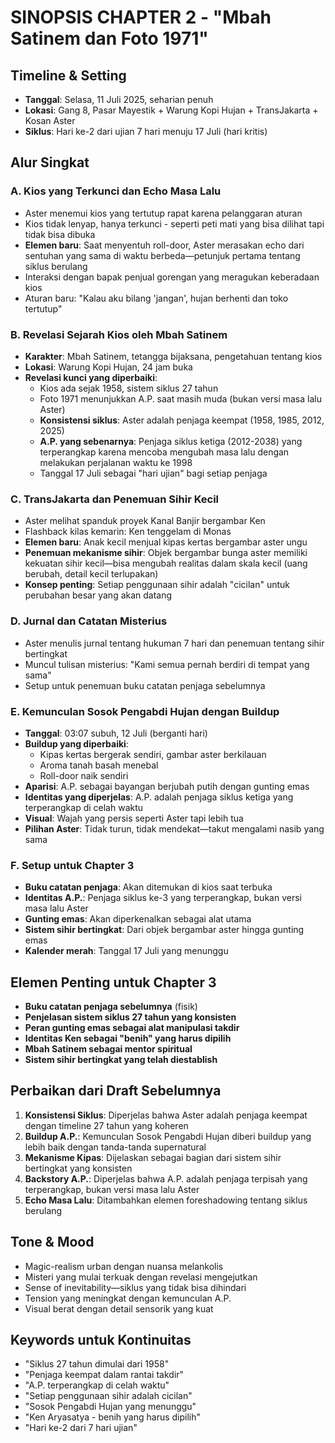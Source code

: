 # SINOPSIS CHAPTER 2 - "Mbah Satinem dan Foto 1971"

## Timeline & Setting
- **Tanggal**: Selasa, 11 Juli 2025, seharian penuh
- **Lokasi**: Gang 8, Pasar Mayestik + Warung Kopi Hujan + TransJakarta + Kosan Aster
- **Siklus**: Hari ke-2 dari ujian 7 hari menuju 17 Juli (hari kritis)

## Alur Singkat

### A. Kios yang Terkunci dan Echo Masa Lalu
- Aster menemui kios yang tertutup rapat karena pelanggaran aturan
- Kios tidak lenyap, hanya terkunci - seperti peti mati yang bisa dilihat tapi tidak bisa dibuka
- **Elemen baru**: Saat menyentuh roll-door, Aster merasakan echo dari sentuhan yang sama di waktu berbeda—petunjuk pertama tentang siklus berulang
- Interaksi dengan bapak penjual gorengan yang meragukan keberadaan kios
- Aturan baru: "Kalau aku bilang 'jangan', hujan berhenti dan toko tertutup"

### B. Revelasi Sejarah Kios oleh Mbah Satinem
- **Karakter**: Mbah Satinem, tetangga bijaksana, pengetahuan tentang kios
- **Lokasi**: Warung Kopi Hujan, 24 jam buka
- **Revelasi kunci yang diperbaiki**: 
  - Kios ada sejak 1958, sistem siklus 27 tahun
  - Foto 1971 menunjukkan A.P. saat masih muda (bukan versi masa lalu Aster)
  - **Konsistensi siklus**: Aster adalah penjaga keempat (1958, 1985, 2012, 2025)
  - **A.P. yang sebenarnya**: Penjaga siklus ketiga (2012-2038) yang terperangkap karena mencoba mengubah masa lalu dengan melakukan perjalanan waktu ke 1998
  - Tanggal 17 Juli sebagai "hari ujian" bagi setiap penjaga

### C. TransJakarta dan Penemuan Sihir Kecil
- Aster melihat spanduk proyek Kanal Banjir bergambar Ken
- Flashback kilas kemarin: Ken tenggelam di Monas
- **Elemen baru**: Anak kecil menjual kipas kertas bergambar aster ungu
- **Penemuan mekanisme sihir**: Objek bergambar bunga aster memiliki kekuatan sihir kecil—bisa mengubah realitas dalam skala kecil (uang berubah, detail kecil terlupakan)
- **Konsep penting**: Setiap penggunaan sihir adalah "cicilan" untuk perubahan besar yang akan datang

### D. Jurnal dan Catatan Misterius
- Aster menulis jurnal tentang hukuman 7 hari dan penemuan tentang sihir bertingkat
- Muncul tulisan misterius: "Kami semua pernah berdiri di tempat yang sama"
- Setup untuk penemuan buku catatan penjaga sebelumnya

### E. Kemunculan Sosok Pengabdi Hujan dengan Buildup
- **Tanggal**: 03:07 subuh, 12 Juli (berganti hari)
- **Buildup yang diperbaiki**: 
  - Kipas kertas bergerak sendiri, gambar aster berkilauan
  - Aroma tanah basah menebal
  - Roll-door naik sendiri
- **Aparisi**: A.P. sebagai bayangan berjubah putih dengan gunting emas
- **Identitas yang diperjelas**: A.P. adalah penjaga siklus ketiga yang terperangkap di celah waktu
- **Visual**: Wajah yang persis seperti Aster tapi lebih tua
- **Pilihan Aster**: Tidak turun, tidak mendekat—takut mengalami nasib yang sama

### F. Setup untuk Chapter 3
- **Buku catatan penjaga**: Akan ditemukan di kios saat terbuka
- **Identitas A.P.**: Penjaga siklus ke-3 yang terperangkap, bukan versi masa lalu Aster
- **Gunting emas**: Akan diperkenalkan sebagai alat utama
- **Sistem sihir bertingkat**: Dari objek bergambar aster hingga gunting emas
- **Kalender merah**: Tanggal 17 Juli yang menunggu

## Elemen Penting untuk Chapter 3
- **Buku catatan penjaga sebelumnya** (fisik)
- **Penjelasan sistem siklus 27 tahun yang konsisten**
- **Peran gunting emas sebagai alat manipulasi takdir**
- **Identitas Ken sebagai "benih" yang harus dipilih**
- **Mbah Satinem sebagai mentor spiritual**
- **Sistem sihir bertingkat yang telah diestablish**

## Perbaikan dari Draft Sebelumnya
1. **Konsistensi Siklus**: Diperjelas bahwa Aster adalah penjaga keempat dengan timeline 27 tahun yang koheren
2. **Buildup A.P.**: Kemunculan Sosok Pengabdi Hujan diberi buildup yang lebih baik dengan tanda-tanda supernatural
3. **Mekanisme Kipas**: Dijelaskan sebagai bagian dari sistem sihir bertingkat yang konsisten
4. **Backstory A.P.**: Diperjelas bahwa A.P. adalah penjaga terpisah yang terperangkap, bukan versi masa lalu Aster
5. **Echo Masa Lalu**: Ditambahkan elemen foreshadowing tentang siklus berulang

## Tone & Mood
- Magic-realism urban dengan nuansa melankolis
- Misteri yang mulai terkuak dengan revelasi mengejutkan
- Sense of inevitability—siklus yang tidak bisa dihindari
- Tension yang meningkat dengan kemunculan A.P.
- Visual berat dengan detail sensorik yang kuat

## Keywords untuk Kontinuitas
- "Siklus 27 tahun dimulai dari 1958"
- "Penjaga keempat dalam rantai takdir"
- "A.P. terperangkap di celah waktu"
- "Setiap penggunaan sihir adalah cicilan"
- "Sosok Pengabdi Hujan yang menunggu"
- "Ken Aryasatya - benih yang harus dipilih"
- "Hari ke-2 dari 7 hari ujian"